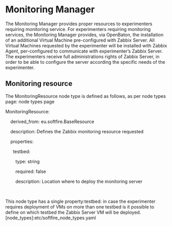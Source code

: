 # Monitoring Manager
The Monitoring Manager provides proper resources to experimenters requiring monitoring service.
For experimenters requiring monitoring services, the Monitoring Manager provides, via OpenBaton, the
installation of an additional Virtual Machine pre-configured with Zabbix
Server.
All Virtual Machines requested by the experimenter will be installed with Zabbix Agent, per-configured to
communicate with experimenter’s Zabbix Server.
The experimenters receive full administrations rights of Zabbix Server, in order to be able to configure the
server according the specific needs of the experimenter.
## Monitoring resource


The MonitoringResource node type is defined as follows, as per node types page: node types page

MonitoringResource:

   
derived_from: eu.softfire.BaseResource

    description:
Defines the Zabbix monitoring resource requested

    properties:

      testbed:

        type: string

       
required: false

       
description: Location where to deploy the monitoring server

 
<!--
MonitoringResource:   
-->
This node type has a single property:testbed: in case the experimenter requires deployment of VMs on more than one testbed is it possible to define on which testbed the Zabbix Server VM will be deployed. 
[node_types]:etc/softfire_node_types.yaml
